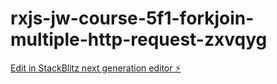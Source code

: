 # rxjs-jw-course-5f1-forkjoin-multiple-http-request-zxvqyg

[Edit in StackBlitz next generation editor ⚡️](https://stackblitz.com/~/github.com/StefanMcCallum/rxjs-jw-course-5f1-forkjoin-multiple-http-request-zxvqyg)